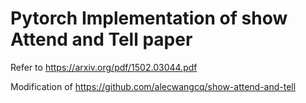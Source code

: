 # Pytorch Implementation of show Attend and Tell paper

Refer to https://arxiv.org/pdf/1502.03044.pdf

Modification of https://github.com/alecwangcq/show-attend-and-tell
